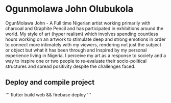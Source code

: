 # Ogunmolawa John Olubukola

OgunMolawa John - A Full time Nigerian artist working primarily with charcoal and Graphite Pencil and has participated in exhibitions around the world. My style of art (hyper realism) which involves spending countless hours working on an artwork to stimulate deep and strong emotions in order to connect more intimately with my viewers, rendering not just the subject or object but what it has been through and Inspired by my personal experience living in Nigeria. I perceive my art as a response to society and a way to inspire one or two people to re-evaluate their socio-political structures and spread positivity despite the challenges faced.


## Deploy and compile project

'''
flutter build web && firebase deploy
'''